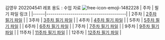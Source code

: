 김영우 202204541
레포 용도 : 수업 자료
![free-icon-emoji-1482228](https://github.com/kyw001/kyw/assets/169631453/37ab66e5-4d76-4859-9c54-ea7a2e69540c)
| 주차 | 필기 파일 링크                         |
|------|----------------------------------------|
| 2주차 | [2주차 필기 파일](w2.md)             |
| 3주차 | [3주차 필기 파일](w3.md)             |
| 4주차 | [4주차 필기 파일](w4.md)             |
| 5주차 | [5주차 필기 파일](w5.md)             |
| 6주차 | [6주차 필기 파일](w6.md)             |
| 7주차 | [7주차 필기 파일](w7.md)             |
| 9주차 | [9주차 필기 파일](w9.md)             |
| 11주차 | [11주차 필기 파일](w11.md)             |
| 12주차 | [12주차 필기 파일](w12.md)             |
